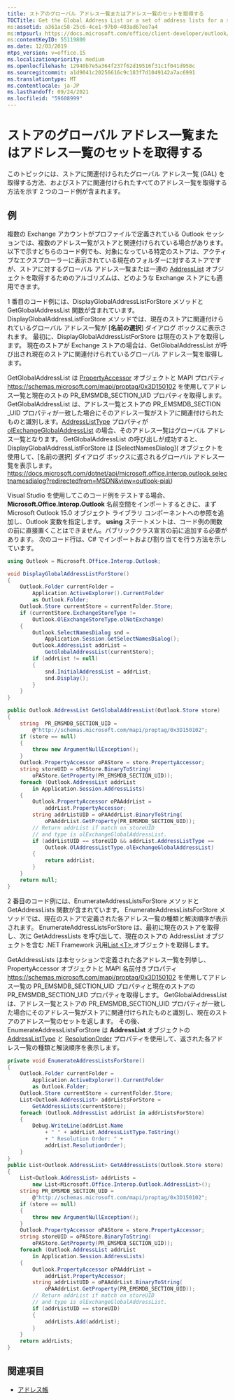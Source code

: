 ```yaml
---
title: ストアのグローバル アドレス一覧またはアドレス一覧のセットを取得する
TOCTitle: Get the Global Address List or a set of address lists for a store
ms:assetid: a361ac58-25c6-4ce1-97b0-403ad67ee7a4
ms:mtpsurl: https://docs.microsoft.com/office/client-developer/outlook/pia/how-to-get-the-global-address-list-or-a-set-of-address-lists-for-a-store
ms:contentKeyID: 55119800
ms.date: 12/03/2019
mtps_version: v=office.15
ms.localizationpriority: medium
ms.openlocfilehash: 12940b7e5a364f237f62d19516f31c1f041d958c
ms.sourcegitcommit: a1d9041c20256616c9c183f7d1049142a7ac6991
ms.translationtype: MT
ms.contentlocale: ja-JP
ms.lasthandoff: 09/24/2021
ms.locfileid: "59608999"
---
```

# <a name="get-the-global-address-list-or-a-set-of-address-lists-for-a-store"></a>ストアのグローバル アドレス一覧またはアドレス一覧のセットを取得する

このトピックには、ストアに関連付けられたグローバル アドレス一覧 (GAL) を取得する方法、およびストアに関連付けられたすべてのアドレス一覧を取得する方法を示す 2 つのコード例が含まれます。

## <a name="example"></a>例

複数の Exchange アカウントがプロファイルで定義されている Outlook セッションでは、複数のアドレス一覧がストアと関連付けられている場合があります。以下で示すどちらのコード例でも、対象になっている特定のストアは、アクティブなエクスプローラーに表示されている現在のフォルダーに対するストアですが、ストアに対するグローバル アドレス一覧または一連の [AddressList](https://docs.microsoft.com/dotnet/api/microsoft.office.interop.outlook.addresslist?redirectedfrom=MSDN&view=outlook-pia) オブジェクトを取得するためのアルゴリズムは、どのような Exchange ストアにも適用できます。

1 番目のコード例には、DisplayGlobalAddressListForStore メソッドと GetGlobalAddressList 関数が含まれています。 DisplayGlobalAddressListForStore メソッドでは、現在のストアに関連付けられているグローバル アドレス一覧が [**名前の選択**] ダイアログ ボックスに表示されます。 最初に、DisplayGlobalAddressListForStore は現在のストアを取得します。 現在のストアが Exchange ストアの場合は、GetGlobalAddressList が呼び出され現在のストアに関連付けられているグローバル アドレス一覧を取得します。 

GetGlobalAddressList は [PropertyAccessor](https://docs.microsoft.com/dotnet/api/microsoft.office.interop.outlook.propertyaccessor?redirectedfrom=MSDN&view=outlook-pia) オブジェクトと MAPI プロパティ https://schemas.microsoft.com/mapi/proptag/0x3D150102 を使用してアドレス一覧と現在のストの PR\_EMSMDB\_SECTION\_UID プロパティを取得します。 GetGlobalAddressList は、アドレス一覧とストアの PR\_EMSMDB\_SECTION \_UID プロパティが一致した場合にそのアドレス一覧がストアに関連付けられたものと識別します。[AddressListType](https://docs.microsoft.com/dotnet/api/microsoft.office.interop.outlook.addresslist.addresslisttype?redirectedfrom=MSDN&view=outlook-pia#Microsoft_Office_Interop_Outlook_AddressList_AddressListType) プロパティが [ olExchangeGlobalAddressList](https://docs.microsoft.com/dotnet/api/microsoft.office.interop.outlook.oladdresslisttype?redirectedfrom=MSDN&view=outlook-pia) の場合、そのアドレス一覧はグローバル アドレス一覧となります。 GetGlobalAddressList の呼び出しが成功すると、DisplayGlobalAddressListForStore は [SelectNamesDialog]( オブジェクトを使用して、[名前の選択] ダイアログ ボックスに返されるグローバル アドレス一覧を表示します。 https://docs.microsoft.com/dotnet/api/microsoft.office.interop.outlook.selectnamesdialog?redirectedfrom=MSDN&view=outlook-pia\) 

Visual Studio を使用してこのコード例をテストする場合、**Microsoft.Office.Interop.Outlook** 名前空間をインポートするときに、まず Microsoft Outlook 15.0 オブジェクト ライブラリ コンポーネントへの参照を追加し、Outlook 変数を指定します。 **using** ステートメントは、コード例の関数の前に直接置くことはできません。パブリッククラス宣言の前に追加する必要があります。 次のコード行は、C\# でインポートおよび割り当てを行う方法を示しています。

```csharp
using Outlook = Microsoft.Office.Interop.Outlook;
```

```csharp
void DisplayGlobalAddressListForStore()
{
    Outlook.Folder currentFolder =
        Application.ActiveExplorer().CurrentFolder
        as Outlook.Folder;
    Outlook.Store currentStore = currentFolder.Store;
    if (currentStore.ExchangeStoreType !=
        Outlook.OlExchangeStoreType.olNotExchange)
    {
        Outlook.SelectNamesDialog snd = 
            Application.Session.GetSelectNamesDialog();
        Outlook.AddressList addrList = 
            GetGlobalAddressList(currentStore);
        if (addrList != null)
        {
            snd.InitialAddressList = addrList;
            snd.Display();
        }
    }
}

public Outlook.AddressList GetGlobalAddressList(Outlook.Store store)
{
    string  PR_EMSMDB_SECTION_UID = 
        @"http://schemas.microsoft.com/mapi/proptag/0x3D150102";
    if (store == null)
    {
        throw new ArgumentNullException();
    }
    Outlook.PropertyAccessor oPAStore = store.PropertyAccessor;
    string storeUID = oPAStore.BinaryToString(
        oPAStore.GetProperty(PR_EMSMDB_SECTION_UID));
    foreach (Outlook.AddressList addrList 
        in Application.Session.AddressLists)
    {
        Outlook.PropertyAccessor oPAAddrList = 
            addrList.PropertyAccessor;
        string addrListUID = oPAAddrList.BinaryToString(
            oPAAddrList.GetProperty(PR_EMSMDB_SECTION_UID));
        // Return addrList if match on storeUID
        // and type is olExchangeGlobalAddressList.
        if (addrListUID == storeUID && addrList.AddressListType ==
            Outlook.OlAddressListType.olExchangeGlobalAddressList)
        {
            return addrList;
        }
    }
    return null;
}
```

2 番目のコード例には、EnumerateAddressListsForStore メソッドと GetAddressLists 関数が含まれています。 EnumerateAddressListsForStore メソッドでは、現在のストアで定義された各アドレス一覧の種類と解決順序が表示されます。 EnumerateAddressListsForStore は、最初に現在のストアを取得し、次に GetAddressLists を呼び出して、現在のストアの AddressList オブジェクトを含む .NET Framework 汎用[List \<T\> ](https://docs.microsoft.com/dotnet/api/system.collections.generic.list-1?redirectedfrom=MSDN&view=netframework-4.8)オブジェクトを取得します。 

GetAddressLists は本セッションで定義された各アドレス一覧を列挙し、PropertyAccessor オブジェクトと MAPI 名前付きプロパティ https://schemas.microsoft.com/mapi/proptag/0x3D150102 を使用してアドレス一覧の PR\_EMSMDB\_SECTION\_UID プロパティと現在のストアの PR\_EMSMDB\_SECTION\_UID プロパティを取得します。 GetGlobalAddressList は、アドレス一覧とストアの PR\_EMSMDB\_SECTION\_UID プロパティが一致した場合にそのアドレス一覧がストアに関連付けられたものと識別し、現在のストアのアドレス一覧のセットを返します。 その後、EnumerateAddressListsForStore は **AddressList** オブジェクトの [AddressListType](https://docs.microsoft.com/dotnet/api/microsoft.office.interop.outlook.addresslist.addresslisttype?redirectedfrom=MSDN&view=outlook-pia#Microsoft_Office_Interop_Outlook_AddressList_AddressListType) と [ResolutionOrder](https://docs.microsoft.com/dotnet/api/microsoft.office.interop.outlook.addresslist.resolutionorder?redirectedfrom=MSDN&view=outlook-pia#Microsoft_Office_Interop_Outlook_AddressList_ResolutionOrder) プロパティを使用して、返された各アドレス一覧の種類と解決順序を表示します。


```csharp
private void EnumerateAddressListsForStore()
{
    Outlook.Folder currentFolder =
        Application.ActiveExplorer().CurrentFolder
        as Outlook.Folder;
    Outlook.Store currentStore = currentFolder.Store;
    List<Outlook.AddressList> addrListsForStore = 
        GetAddressLists(currentStore);
    foreach (Outlook.AddressList addrList in addrListsForStore)
    {
        Debug.WriteLine(addrList.Name 
            + " " + addrList.AddressListType.ToString()
            + " Resolution Order: " +
            addrList.ResolutionOrder);
    }
}
public List<Outlook.AddressList> GetAddressLists(Outlook.Store store)
{
    List<Outlook.AddressList> addrLists = 
        new List<Microsoft.Office.Interop.Outlook.AddressList>();
    string PR_EMSMDB_SECTION_UID =
        @"http://schemas.microsoft.com/mapi/proptag/0x3D150102";
    if (store == null)
    {
        throw new ArgumentNullException();
    }
    Outlook.PropertyAccessor oPAStore = store.PropertyAccessor;
    string storeUID = oPAStore.BinaryToString(
        oPAStore.GetProperty(PR_EMSMDB_SECTION_UID));
    foreach (Outlook.AddressList addrList
        in Application.Session.AddressLists)
    {
        Outlook.PropertyAccessor oPAAddrList =
            addrList.PropertyAccessor;
        string addrListUID = oPAAddrList.BinaryToString(
            oPAAddrList.GetProperty(PR_EMSMDB_SECTION_UID));
        // Return addrList if match on storeUID
        // and type is olExchangeGlobalAddressList.
        if (addrListUID == storeUID)
        {
            addrLists.Add(addrList);
        }
    }
    return addrLists;
}
```

## <a name="see-also"></a>関連項目

- [アドレス帳](address-book.md)

